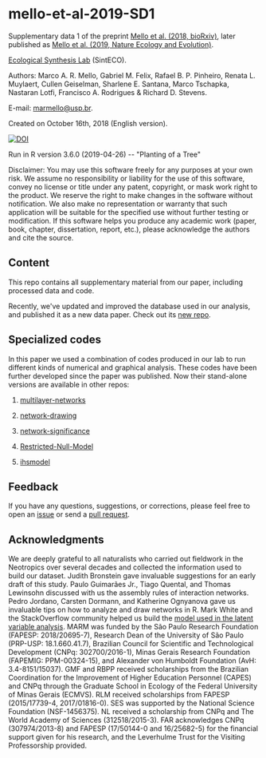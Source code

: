 # mello-et-al-2019-SD1

Supplementary data 1 of the preprint [Mello et al. (2018, bioRxiv)](https://doi.org/10.1101/452565), later published as [Mello et al. (2019, Nature Ecology and Evolution)](https://doi.org/10.1038/s41559-019-1002-3).

[Ecological Synthesis Lab](https://marcomellolab.wordpress.com) (SintECO).

Authors: Marco A. R. Mello, Gabriel M. Felix, Rafael B. P. Pinheiro, Renata L. Muylaert, Cullen Geiselman, Sharlene E. Santana, Marco Tschapka, Nastaran Lotfi, Francisco A. Rodrigues & Richard D. Stevens.

E-mail: marmello@usp.br. 

Created on October 16th, 2018 (English version).

<a href="https://doi.org/10.5281/zenodo.3360862"><img src="https://zenodo.org/badge/DOI/10.5281/zenodo.3360862.svg" alt="DOI"></a>

Run in R version 3.6.0 (2019-04-26) -- "Planting of a Tree"

Disclaimer: You may use this software freely for any purposes at your own risk. We assume no responsibility or liability for the use of this software, convey no license or title under any patent, copyright, or mask work right to the product. We reserve the right to make changes in the software without notification. We also make no representation or warranty that such application will be suitable for the specified use without further testing or modification. If this software helps you produce any academic work (paper, book, chapter, dissertation, report, etc.), please acknowledge the authors and cite the source.

## Content

This repo contains all supplementary material from our paper, including processed data and code.

Recently, we've updated and improved the database used in our analysis, and published it as a new data paper. Check out its [new repo](https://github.com/gflorezm/NeoBat_Interactions).

## Specialized codes

In this paper we used a combination of codes produced in our lab to run different kinds of numerical and graphical analysis. These codes have been further developed since the paper was published. Now their stand-alone versions are available in other repos:

1. [multilayer-networks](https://github.com/marmello77/multilayer-networks)

2. [network-drawing](https://github.com/marmello77/network-drawing)

3. [network-significance](https://github.com/marmello77/network-significance)

4. [Restricted-Null-Model](https://github.com/gabrielmfelix/Restricted-Null-Model)

5. [ihsmodel](https://github.com/pinheirorbp/ihsmodel)


## Feedback

If you have any questions, suggestions, or corrections, please feel free to open an [issue](https://github.com/marmello77/mello-et-al-2018-SD1/issues) or send a [pull request](https://github.com/marmello77/mello-et-al-2018-SD1/pulls).


## Acknowledgments

We are deeply grateful to all naturalists who carried out fieldwork in the Neotropics over several decades and collected the information used to build our dataset. Judith Bronstein gave invaluable suggestions for an early draft of this study. Paulo Guimarães Jr., Tiago Quental, and Thomas Lewinsohn discussed with us the assembly rules of interaction networks. Pedro Jordano, Carsten Dormann, and Katherine Ognyanova gave us invaluable tips on how to analyze and draw networks in R. Mark White and the StackOverflow community helped us build the [model used in the latent variable analysis](https://stackoverflow.com/questions/44114501/model-identification-in-lavaan-for-r). MARM was funded by the São Paulo Research Foundation (FAPESP: 2018/20695-7), Research Dean of the University of São Paulo (PRP-USP: 18.1.660.41.7), Brazilian Council for Scientific and Technological Development (CNPq: 302700/2016-1), Minas Gerais Research Foundation (FAPEMIG: PPM-00324-15), and Alexander von Humboldt Foundation (AvH: 3.4-8151/15037). GMF and RBPP received scholarships from the Brazilian Coordination for the Improvement of Higher Education Personnel (CAPES) and CNPq through the Graduate School in Ecology of the Federal University of Minas Gerais (ECMVS). RLM received scholarships from FAPESP (2015/17739-4, 2017/01816-0). SES was supported by the National Science Foundation (NSF-1456375). NL received a scholarship from CNPq and The World Academy of Sciences (312518/2015-3). FAR acknowledges CNPq (307974/2013-8) and FAPESP (17/50144-0 and 16/25682-5) for the financial support given for his research, and the Leverhulme Trust for the Visiting Professorship provided. 
